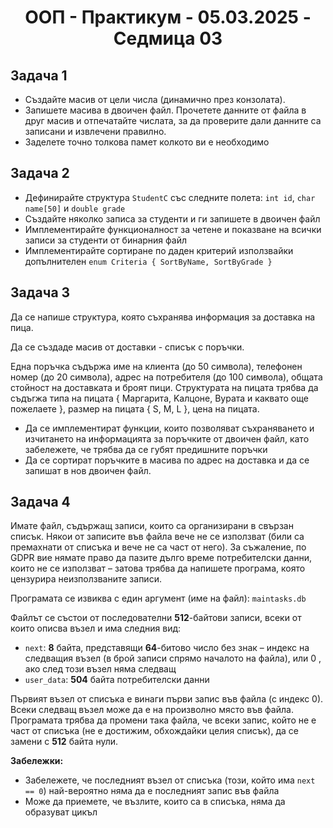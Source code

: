 <h1 align="center">ООП - Практикум - 05.03.2025 - Седмица 03</h1>

## Задача 1

- Създайте масив от цели числа (динамично през конзолата).  
- Запишете масива в двоичен файл. Прочетете данните от файла в друг масив и отпечатайте числата, за да проверите дали данните са записани и извлечени правилно.
- Заделете точно толкова памет колкото ви е необходимо

## Задача 2

- Дефинирайте структура `StudentС` със следните полета: `int id`, `char name[50]` и `double grade`
- Създайте няколко записа за студенти и ги запишете в двоичен файл
- Имплементирайте функционалност за четене и показване на всички записи за студенти от бинарния файл
- Имплементирайте сортиране по даден критерий използвайки допълнителен `enum Criteria { SortByName, SortByGrade }`

## Задача 3

Да се напише структура, която съхранява информация за доставка на пица.

Да се създаде масив от доставки - списък с поръчки.

Една поръчка съдържа име на клиента (до 50 символа), телефонен номер (до 20 символа), адрес на потребителя (до 100 символа), общата стойност на доставката и броят пици. Структурата на пицата трябва да съдъrжа типа на пицата { Маргарита, Kалцоне, Bурата и каквато още пожелаете }, размер на пицата { S, M, L }, цена на пицата.

- Да се имплементират функции, които позволяват съхраняването и изчитането на информацията за поръчките от двоичен файл, като забележете, че трябва да се губят предишните поръчки
- Да се сортират поръчките в масива по адрес на доставка и да се запишат в нов двоичен файл.

## Задача 4

Имате файл, съдържащ записи, които са организирани в свързан списък. Някои от записите във файла вече не се използват (били са премахнати от списъка и вече не са част от него). За съжаление, по GDPR вие нямате право да пазите дълго време потребителски данни, които не се използват – затова трябва да напишете програма, която цензурира неизползваните записи.

Програмата се извиква с един аргумент (име на файл): `maintasks.db`

Файлът се състои от последователни **512**-байтови записи, всеки от които описва възел и има следния вид:
- `next`: **8** байта, представящи **64**-битово число без знак – индекс на следващия възел (в брой записи спрямо началото на файла), или 0 , ако след този възел няма следващ
- `user_data`: **504** байта потребителски данни

Първият възел от списъка е винаги първи запис във файла (с индекс 0). Всеки следващ възел може да е на произволно място във файла.
Програмата трябва да промени така файла, че всеки запис, който не е част от списъка (не е достижим, обхождайки целия списък), да се замени с **512** байта нули.

**Забележки:**

- Забележете, че последният възел от списъка (този, който има `next == 0`) най-вероятно няма да е последният запис във файла
- Може да приемете, че възлите, които са в списъка, няма да образуват цикъл
